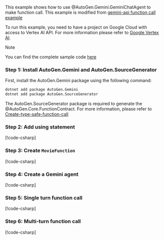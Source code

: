 This example shows how to use @AutoGen.Gemini.GeminiChatAgent to make function call. This example is modified from [gemini-api function call example](https://ai.google.dev/gemini-api/docs/function-calling)

To run this example, you need to have a project on Google Cloud with access to Vertex AI API. For more information please refer to [Google Vertex AI](https://cloud.google.com/vertex-ai/docs).


> [!NOTE]
> You can find the complete sample code [here](https://github.com/ag2labs/ag2/blob/main/dotnet/sample/AutoGen.Gemini.Sample/Function_Call_With_Gemini.cs)

### Step 1: Install AutoGen.Gemini and AutoGen.SourceGenerator

First, install the AutoGen.Gemini package using the following command:

```bash
dotnet add package AutoGen.Gemini
dotnet add package AutoGen.SourceGenerator
```

The AutoGen.SourceGenerator package is required to generate the @AutoGen.Core.FunctionContract. For more information, please refer to [Create-type-safe-function-call](../Create-type-safe-function-call.md)

### Step 2: Add using statement
[!code-csharp[](../../../sample/AutoGen.Gemini.Sample/Function_call_with_gemini.cs?name=Using)]

### Step 3: Create `MovieFunction`

[!code-csharp[](../../../sample/AutoGen.Gemini.Sample/Function_call_with_gemini.cs?name=MovieFunction)]

### Step 4: Create a Gemini agent

[!code-csharp[](../../../sample/AutoGen.Gemini.Sample/Function_call_with_gemini.cs?name=Create_Gemini_Agent)]

### Step 5: Single turn function call

[!code-csharp[](../../../sample/AutoGen.Gemini.Sample/Function_call_with_gemini.cs?name=Single_turn)]

### Step 6: Multi-turn function call

[!code-csharp[](../../../sample/AutoGen.Gemini.Sample/Function_call_with_gemini.cs?name=Multi_turn)]

